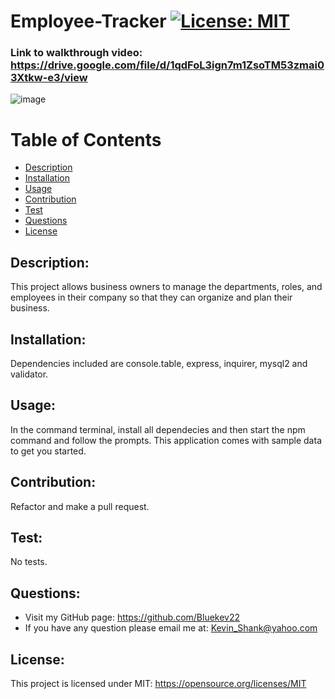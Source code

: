 # Employee-Tracker [![License: MIT](https://img.shields.io/badge/License-MIT-yellow.svg)](https://opensource.org/licenses/MIT)

### Link to walkthrough video: https://drive.google.com/file/d/1qdFoL3ign7m1ZsoTM53zmai03Xtkw-e3/view

![image](https://user-images.githubusercontent.com/84198162/131265137-8f9491af-c68f-4fac-95af-943dfa68ab7d.png)
  
# Table of Contents
  
- [Description](#description)
- [Installation](#installation)
- [Usage](#usage)
- [Contribution](#contribution)
- [Test](#test)
- [Questions](#questions)
- [License](#license)
  
## Description:
This project allows business owners to manage the departments, roles, and employees in their company so that they can organize and plan their business.
## Installation:
Dependencies included are console.table, express, inquirer, mysql2 and validator.
## Usage:
In the command terminal, install all dependecies and then start the npm command and follow the prompts. This application comes with sample data to get you started.
## Contribution:
Refactor and make a pull request.
## Test:
No tests.
## Questions:
- Visit my GitHub page: https://github.com/Bluekev22
- If you have any question please email me at: Kevin_Shank@yahoo.com
## License:
This project is licensed under MIT: https://opensource.org/licenses/MIT
